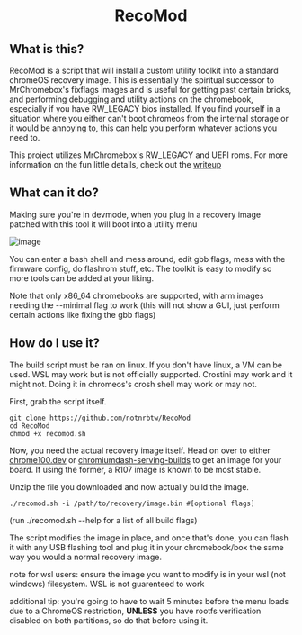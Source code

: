 <div align="center">
    <h1>RecoMod</h1>
</div>

## What is this?
RecoMod is a script that will install a custom utility toolkit into a standard chromeOS recovery image.
This is essentially the spiritual successor to MrChromebox's fixflags images and is useful for getting past certain bricks, and performing debugging and utility actions on the chromebook, especially if you have RW_LEGACY bios installed. If you find yourself in a situation where you either can't boot chromeos from the internal storage or it would be annoying to, this can help you perform whatever actions you need to.

This project utilizes MrChromebox's RW_LEGACY and UEFI roms. For more information on the fun little details, check out the [writeup](https://coolelectronics.me/blog/breaking-cros-4)
## What can it do?
Making sure you're in devmode, when you plug in a recovery image patched with this tool it will boot into a utility menu

![image](https://github.com/MercuryWorkshop/RecoMod/assets/58010778/97ed0e69-b756-4b0a-90bb-38bc29b4b69f)

You can enter a bash shell and mess around, edit gbb flags, mess with the firmware config, do flashrom stuff, etc. The toolkit is easy to modify so more tools can be added at your liking.

Note that only x86_64 chromebooks are supported, with arm images needing the --minimal flag to work (this will not show a GUI, just perform certain actions like fixing the gbb flags)
## How do I use it?
The build script must be ran on linux. If you don't have linux, a VM can be used. WSL may work but is not officially supported. Crostini may work and it might not. Doing it in chromeos's crosh shell may work or may not.

First, grab the script itself.
```
git clone https://github.com/notnrbtw/RecoMod
cd RecoMod
chmod +x recomod.sh
```
Now, you need the actual recovery image itself. Head on over to either [chrome100.dev](https://chrome100.dev/) or [chromiumdash-serving-builds](https://chromiumdash.appspot.com/serving-builds?deviceCategory=ChromeOS) to get an image for your board.
If using the former, a R107 image is known to be most stable.

Unzip the file you downloaded and now actually build the image.
```
./recomod.sh -i /path/to/recovery/image.bin #[optional flags]
```
(run ./recomod.sh --help for a list of all build flags)

The script modifies the image in place, and once that's done, you can flash it with any USB flashing tool and plug it in your chromebook/box the same way you would a normal recovery image.


note for wsl users: ensure the image you want to modify is in your wsl (not windows) filesystem. WSL is not guarenteed to work

additional tip: you're going to have to wait 5 minutes before the menu loads due to a ChromeOS restriction, **UNLESS** you have rootfs verification disabled on both partitions, so do that before using it.
